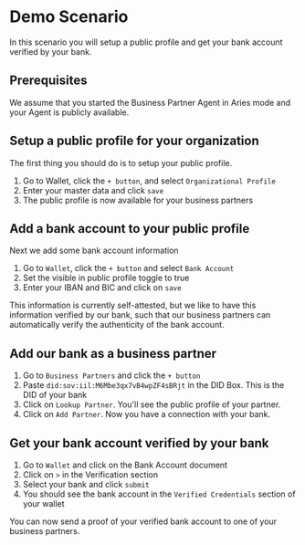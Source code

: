 # Demo Scenario

In this scenario you will setup a public profile and get your bank account verified by your bank.

## Prerequisites 
We assume that you started the Business Partner Agent in Aries mode and your Agent is publicly available.

## Setup a public profile for your organization

The first thing you should do is to setup your public profile.

1. Go to Wallet, click the `+ button`, and select `Organizational Profile`
2. Enter your master data and click `save`
3. The public profile is now available for your business partners

## Add a bank account to your public profile

Next we add some bank account information

1. Go to `Wallet`, click the `+ button` and select `Bank Account`
2. Set the visible in public profile toggle to true
3. Enter your IBAN and BIC and click on `save`

This information is currently self-attested, but we like to have this information verified by our bank, such that our business partners can automatically verify the authenticity of the bank account.

## Add our bank as a business partner

1. Go to `Business Partners` and click the `+ button`
2. Paste `did:sov:iil:M6Mbe3qx7vB4wpZF4sBRjt` in the DID Box. This is the DID of your bank
3. Click on `Lookup Partner`. You'll see the public profile of your partner.
4. Click on `Add Partner`. Now you have a connection with your bank.


## Get your bank account verified by your bank

1. Go to `Wallet` and click on the Bank Account document
2. Click on `>` in the Verification section
3. Select your bank and click `submit`
4. You should see the bank account in the `Verified Credentials` section of your wallet
   
   
You can now send a proof of your verified bank account to one of your business partners.